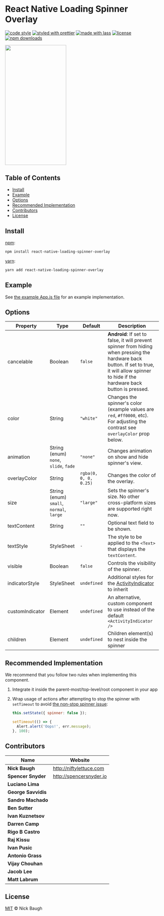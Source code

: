 # React Native Loading Spinner Overlay

[![code style](https://img.shields.io/badge/code_style-XO-5ed9c7.svg)](https://github.com/sindresorhus/xo)
[![styled with prettier](https://img.shields.io/badge/styled_with-prettier-ff69b4.svg)](https://github.com/prettier/prettier)
[![made with lass](https://img.shields.io/badge/made_with-lass-95CC28.svg)](https://github.com/lassjs/lass)
[![license](https://img.shields.io/github/license/joinspontaneous/react-native-loading-spinner-overlay.svg)](LICENSE)
[![npm downloads](https://img.shields.io/npm/dt/react-native-loading-spinner-overlay.svg)](https://npm.im/react-native-loading-spinner-overlay)

<img src="https://cdn.jsdelivr.net/gh/joinspontaneous/react-native-loading-spinner-overlay@1.0.0/media/demo.gif" width="200" height="393.5" alt="" />


## Table of Contents

* [Install](#install)
* [Example](#example)
* [Options](#options)
* [Recommended Implementation](#recommended-implementation)
* [Contributors](#contributors)
* [License](#license)


## Install

[npm][]:

```sh
npm install react-native-loading-spinner-overlay
```

[yarn][]:

```sh
yarn add react-native-loading-spinner-overlay
```


## Example

See [the example App.js file][example] for an example implementation.


## Options

| Property        | Type                                     | Default               | Description                                                                                                                                                                                      |
| --------------- | ---------------------------------------- | --------------------- | ------------------------------------------------------------------------------------------------------------------------------------------------------------------------------------------------ |
| cancelable      | Boolean                                  | `false`               | **Android**: If set to false, it will prevent spinner from hiding when pressing the hardware back button.  If set to true, it will allow spinner to hide if the hardware back button is pressed. |
| color           | String                                   | `"white"`             | Changes the spinner's color (example values are `red`, `#ff0000`, etc). For adjusting the contrast see `overlayColor` prop below.                                                                |
| animation       | String (enum) `none`, `slide`, `fade`    | `"none"`              | Changes animation on show and hide spinner's view.                                                                                                                                               |
| overlayColor    | String                                   | `rgba(0, 0, 0, 0.25)` | Changes the color of the overlay.                                                                                                                                                                |
| size            | String (enum) `small`, `normal`, `large` | `"large"`             | Sets the spinner's size. No other cross-platform sizes are supported right now.                                                                                                                  |
| textContent     | String                                   | `""`                  | Optional text field to be shown.                                                                                                                                                                 |
| textStyle       | StyleSheet                               | `-`                   | The style to be applied to the `<Text>` that displays the `textContent`.                                                                                                                         |
| visible         | Boolean                                  | `false`               | Controls the visibility of the spinner.                                                                                                                                                          |
| indicatorStyle  | StyleSheet                               | `undefined`           | Additional styles for the [ActivityIndicator](https://facebook.github.io/react-native/docs/activityindicator) to inherit                                                                         |
| customIndicator | Element                                  | `undefined`           | An alternative, custom component to use instead of the default `<ActivityIndicator />`                                                                                                           |
| children        | Element                                  | `undefined`           | Children element(s) to nest inside the spinner                                                                                                                                                   |


## Recommended Implementation

We recommend that you follow two rules when implementing this component.

1. Integrate it inside the parent-most/top-level/root component in your app
2. Wrap usage of actions after attempting to stop the spinner with `setTimeout` to avoid [the non-stop spinner issue](https://github.com/joinspontaneous/react-native-loading-spinner-overlay/issues/30):

   ```js
   this.setState({ spinner: false });

   setTimeout(() => {
     Alert.alert('Oops!', err.message);
   }, 100);
   ```


## Contributors

| Name                | Website                   |
| ------------------- | ------------------------- |
| **Nick Baugh**      | <http://niftylettuce.com> |
| **Spencer Snyder**  | <http://spencersnyder.io> |
| **Luciano Lima**    |                           |
| **George Savvidis** |                           |
| **Sandro Machado**  |                           |
| **Ben Sutter**      |                           |
| **Ivan Kuznetsov**  |                           |
| **Darren Camp**     |                           |
| **Rigo B Castro**   |                           |
| **Raj Kissu**       |                           |
| **Ivan Pusic**      |                           |
| **Antonio Grass**   |                           |
| **Vijay Chouhan**   |                           |
| **Jacob Lee**       |                           |
| **Matt Labrum**     |                           |


## License

[MIT](LICENSE) © Nick Baugh


## 

[npm]: https://www.npmjs.com/

[yarn]: https://yarnpkg.com/

[example]: https://github.com/joinspontaneous/react-native-loading-spinner-overlay/blob/master/example/App.js

